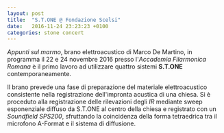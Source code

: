 ```yaml
---
layout: post
title:  "S.T.ONE @ Fondazione Scelsi"
date:   2016-11-24 23:23:23 +0100
categories: stone concert
---
```


*Appunti sul marmo*, brano elettroacustico di Marco De Martino, in programma il
22 e 24 novembre 2016 presso l'*Accademia Filarmonica Romana* è il primo lavoro
ad utilizzare quattro sistemi **S.T.ONE** contemporaneamente.

Il brano prevede una fase di preparazione del materiale elettroacustico
consistente nella registrazione dell'impronta acustica di una chiesa.
Si è proceduto alla registrazione delle rilevazioni degli *IR* mediante sweep
esponenziale diffuso da S.T.ONE al centro della chiesa e registrato con un
*Soundfield SPS200*, sfruttando la coincidenza della forma tetraedrica tra il microfono A-Format
e il sistema di diffusione.
